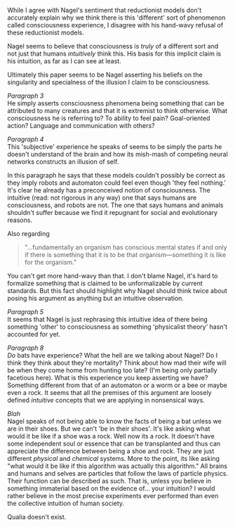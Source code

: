 While I agree with Nagel's sentiment that reductionist models don't accurately explain why we think there is this 'different' sort of phenomenon called consciousness experience, I disagree with his hand-wavy refusal of these reductionist models.

Nagel seems to believe that consciousness is *truly* of a different sort and not just that humans *intuitively* think this. His basis for this implicit claim is his intuition, as far as I can see at least.

Ultimately this paper seems to be Nagel asserting his beliefs on the singularity and specialness of the illusion I claim to be consciousness.

*Paragraph 3*<br>
He simply asserts consciousness phenomena being something that can be attributed to many creatures and that it is extremist to think otherwise. What consciousness he is referring to? To ability to feel pain? Goal-oriented action? Language and communication with others?

*Paragraph 4*<br>
This 'subjective' experience he speaks of seems to be simply the parts he doesn't understand of the brain and how its mish-mash of competing neural networks constructs an illusion of self.

In this paragraph he says that these models couldn't possibly be correct as they imply robots and automaton could feel even though 'they feel nothing.' It's clear he already has a preconceived notion of consciousness. The intuitive (read: not rigorous in any way) one that says humans are consciousness, and robots are not. The one that says humans and animals shouldn't suffer because we find it repugnant for social and evolutionary reasons.

Also regarding
>"...fundamentally an organism has conscious mental
states if and only if there is something that it is to be that organism—something it is like for the
organism."

You can't get more hand-wavy than that. I don't blame Nagel, it's hard to formalize something that is claimed to be unformalizable by current standards. But this fact should highlight why Nagel should think twice about posing his argument as anything but an intuitive observation.

*Paragraph 5*<br>
It seems that Nagel is just rephrasing this intuitive idea of there being something 'other' to consciousness as something 'physicalist theory' hasn't accounted for yet.

*Paragraph 8*<br>
*Do* bats have experience? What the hell are we talking about Nagel? Do I think they think about they're mortality? Think about how mad their wife will be when they come home from hunting too late? (I'm being only partially facetious here). What is this experience you keep asserting we have? Something different from that of an automaton or a worm or a bee or maybe even a rock. It seems that all the premises of this argument are loosely defined *intuitive* concepts that we are applying in nonsensical ways.

*Blah*<br>
Nagel speaks of not being able to know the facts of being a bat unless we are in their shoes. But we can't 'be in their shoes'. It's like asking what would it be like if a shoe was a rock. Well now its a rock. It doesn't have some independent soul or essence that can be transplanted and thus can appreciate the difference between being a shoe and rock. They are just different *physical* and *chemical* systems. More to the point, its like asking "what would it be like if this algorithm was actually this algorithm." All brains and humans and selves are particles that follow the laws of particle physics. Their function can be described as such. That is, unless you believe in something immaterial based on the evidence of... your intuition? I would rather believe in the most precise experiments ever performed than even the collective intuition of human society.

Qualia doesn't exist.
